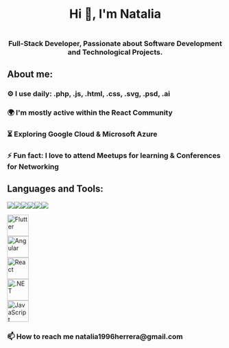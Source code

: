 <div aling="center">
<h1 align="center">Hi 👋, I'm Natalia</h1>
</div>
<img src="">
<h3 align="center">Full-Stack Developer, Passionate about Software Development and Technological Projects.</h3>
<h2 align="left">About me:</h2>
<h3 align="left">⚙️ I use daily: .php, .js, .html, .css, .svg, .psd, .ai</h3>

<h3 align="left">🌍 I'm mostly active within the React Community</h3>
<h3 align="left">⏳ Exploring Google Cloud & Microsoft Azure</h3>
<h3 align="left">⚡ Fun fact: I love to attend Meetups for learning & Conferences for Networking</h3>

<h2 align="left">Languages and Tools:</h2>
<img src="https://skillicons.dev/icons?i=flutter"><img src="https://skillicons.dev/icons?i=angular"><img src="https://skillicons.dev/icons?i=angular"><img src="https://skillicons.dev/icons?i=react"><img src="https://skillicons.dev/icons?i=net"><img src="https://skillicons.dev/icons?i=js">


<p align="left">
  <img src="URL_DE_FLUTTER" alt="Flutter" width="50px"><br>
  <img src="URL_DE_ANGULAR" alt="Angular" width="50px"><br>
  <img src="URL_DE_REACT" alt="React" width="50px"><br>
  <img src="URL_DE_DOTNET" alt=".NET" width="50px"><br>
  <img src="URL_DE_JAVASCRIPT" alt="JavaScript" width="50px">
</p>

<h3 align="left">📫 How to reach me natalia1996herrera@gmail.com</h3>


